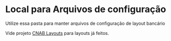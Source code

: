 # Local para Arquivos de configuração

Utilize essa pasta para manter arquivos de configuração de layout bancário

Vide projeto [CNAB Layouts](http://glauberportella.github.io/cnab-layouts/) para layouts já feitos.